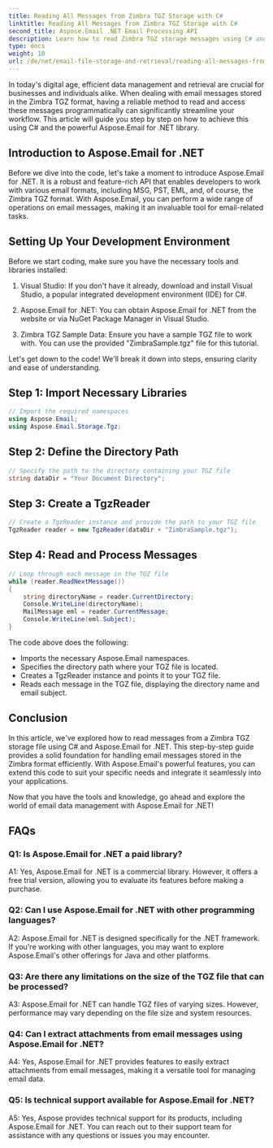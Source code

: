 ```yaml
---
title: Reading All Messages from Zimbra TGZ Storage with C#
linktitle: Reading All Messages from Zimbra TGZ Storage with C#
second_title: Aspose.Email .NET Email Processing API
description: Learn how to read Zimbra TGZ storage messages using C# and Aspose.Email for .NET. Step-by-step guide with source code included.
type: docs
weight: 10
url: /de/net/email-file-storage-and-retrieval/reading-all-messages-from-zimbra-tgz-storage-with-csharp/
---
```


In today's digital age, efficient data management and retrieval are crucial for businesses and individuals alike. When dealing with email messages stored in the Zimbra TGZ format, having a reliable method to read and access these messages programmatically can significantly streamline your workflow. This article will guide you step by step on how to achieve this using C# and the powerful Aspose.Email for .NET library.

## Introduction to Aspose.Email for .NET

Before we dive into the code, let's take a moment to introduce Aspose.Email for .NET. It is a robust and feature-rich API that enables developers to work with various email formats, including MSG, PST, EML, and, of course, the Zimbra TGZ format. With Aspose.Email, you can perform a wide range of operations on email messages, making it an invaluable tool for email-related tasks.

## Setting Up Your Development Environment

Before we start coding, make sure you have the necessary tools and libraries installed:

1. Visual Studio: If you don't have it already, download and install Visual Studio, a popular integrated development environment (IDE) for C#.

2. Aspose.Email for .NET: You can obtain Aspose.Email for .NET from the website or via NuGet Package Manager in Visual Studio.

3. Zimbra TGZ Sample Data: Ensure you have a sample TGZ file to work with. You can use the provided "ZimbraSample.tgz" file for this tutorial.

Let's get down to the code! We'll break it down into steps, ensuring clarity and ease of understanding.

## Step 1: Import Necessary Libraries

```csharp
// Import the required namespaces
using Aspose.Email;
using Aspose.Email.Storage.Tgz;
```

## Step 2: Define the Directory Path

```csharp
// Specify the path to the directory containing your TGZ file
string dataDir = "Your Document Directory";
```

## Step 3: Create a TgzReader

```csharp
// Create a TgzReader instance and provide the path to your TGZ file
TgzReader reader = new TgzReader(dataDir + "ZimbraSample.tgz");
```

## Step 4: Read and Process Messages

```csharp
// Loop through each message in the TGZ file
while (reader.ReadNextMessage())
{
    string directoryName = reader.CurrentDirectory;
    Console.WriteLine(directoryName);
    MailMessage eml = reader.CurrentMessage;
    Console.WriteLine(eml.Subject);
}
```

The code above does the following:

- Imports the necessary Aspose.Email namespaces.
- Specifies the directory path where your TGZ file is located.
- Creates a TgzReader instance and points it to your TGZ file.
- Reads each message in the TGZ file, displaying the directory name and email subject.

## Conclusion

In this article, we've explored how to read messages from a Zimbra TGZ storage file using C# and Aspose.Email for .NET. This step-by-step guide provides a solid foundation for handling email messages stored in the Zimbra format efficiently. With Aspose.Email's powerful features, you can extend this code to suit your specific needs and integrate it seamlessly into your applications.

Now that you have the tools and knowledge, go ahead and explore the world of email data management with Aspose.Email for .NET!


## FAQs

### Q1: Is Aspose.Email for .NET a paid library?

A1: Yes, Aspose.Email for .NET is a commercial library. However, it offers a free trial version, allowing you to evaluate its features before making a purchase.

### Q2: Can I use Aspose.Email for .NET with other programming languages?

A2: Aspose.Email for .NET is designed specifically for the .NET framework. If you're working with other languages, you may want to explore Aspose.Email's other offerings for Java and other platforms.

### Q3: Are there any limitations on the size of the TGZ file that can be processed?

A3: Aspose.Email for .NET can handle TGZ files of varying sizes. However, performance may vary depending on the file size and system resources.

### Q4: Can I extract attachments from email messages using Aspose.Email for .NET?

A4: Yes, Aspose.Email for .NET provides features to easily extract attachments from email messages, making it a versatile tool for managing email data.

### Q5: Is technical support available for Aspose.Email for .NET?

A5: Yes, Aspose provides technical support for its products, including Aspose.Email for .NET. You can reach out to their support team for assistance with any questions or issues you may encounter.
